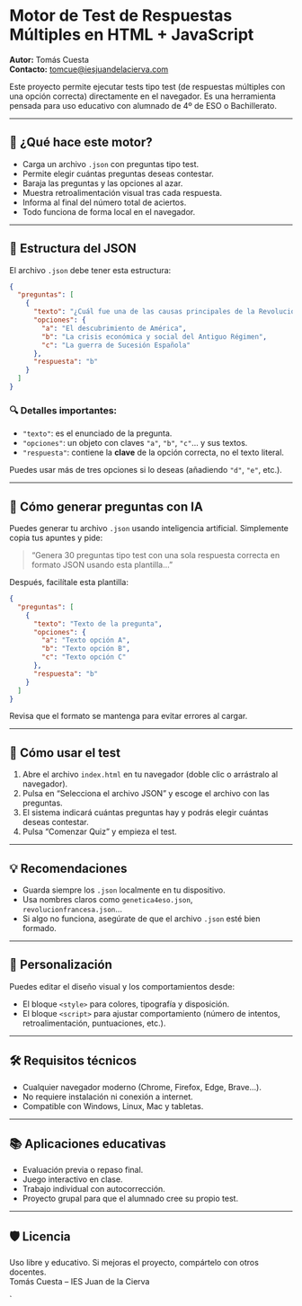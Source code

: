 # Motor de Test de Respuestas Múltiples en HTML + JavaScript

**Autor:** Tomás Cuesta  
**Contacto:** tomcue@iesjuandelacierva.com

Este proyecto permite ejecutar tests tipo test (de respuestas múltiples con una opción correcta) directamente en el navegador. Es una herramienta pensada para uso educativo con alumnado de 4º de ESO o Bachillerato.

---

## 🧪 ¿Qué hace este motor?

- Carga un archivo `.json` con preguntas tipo test.
- Permite elegir cuántas preguntas deseas contestar.
- Baraja las preguntas y las opciones al azar.
- Muestra retroalimentación visual tras cada respuesta.
- Informa al final del número total de aciertos.
- Todo funciona de forma local en el navegador.

---

## 📁 Estructura del JSON

El archivo `.json` debe tener esta estructura:

```json
{
  "preguntas": [
    {
      "texto": "¿Cuál fue una de las causas principales de la Revolución Francesa?",
      "opciones": {
        "a": "El descubrimiento de América",
        "b": "La crisis económica y social del Antiguo Régimen",
        "c": "La guerra de Sucesión Española"
      },
      "respuesta": "b"
    }
  ]
}
```

### 🔍 Detalles importantes:

- `"texto"`: es el enunciado de la pregunta.
- `"opciones"`: un objeto con claves `"a"`, `"b"`, `"c"`… y sus textos.
- `"respuesta"`: contiene la **clave** de la opción correcta, no el texto literal.

Puedes usar más de tres opciones si lo deseas (añadiendo `"d"`, `"e"`, etc.).

---

## 🧠 Cómo generar preguntas con IA

Puedes generar tu archivo `.json` usando inteligencia artificial. Simplemente copia tus apuntes y pide:

> “Genera 30 preguntas tipo test con una sola respuesta correcta en formato JSON usando esta plantilla…”

Después, facilítale esta plantilla:

```json
{
  "preguntas": [
    {
      "texto": "Texto de la pregunta",
      "opciones": {
        "a": "Texto opción A",
        "b": "Texto opción B",
        "c": "Texto opción C"
      },
      "respuesta": "b"
    }
  ]
}
```

Revisa que el formato se mantenga para evitar errores al cargar.

---

## 🚀 Cómo usar el test

1. Abre el archivo `index.html` en tu navegador (doble clic o arrástralo al navegador).
2. Pulsa en “Selecciona el archivo JSON” y escoge el archivo con las preguntas.
3. El sistema indicará cuántas preguntas hay y podrás elegir cuántas deseas contestar.
4. Pulsa “Comenzar Quiz” y empieza el test.

---

## 💡 Recomendaciones

- Guarda siempre los `.json` localmente en tu dispositivo.
- Usa nombres claros como `genetica4eso.json`, `revolucionfrancesa.json`…
- Si algo no funciona, asegúrate de que el archivo `.json` esté bien formado.

---

## 🎨 Personalización

Puedes editar el diseño visual y los comportamientos desde:

- El bloque `<style>` para colores, tipografía y disposición.
- El bloque `<script>` para ajustar comportamiento (número de intentos, retroalimentación, puntuaciones, etc.).

---

## 🛠️ Requisitos técnicos

- Cualquier navegador moderno (Chrome, Firefox, Edge, Brave…).
- No requiere instalación ni conexión a internet.
- Compatible con Windows, Linux, Mac y tabletas.

---

## 📚 Aplicaciones educativas

- Evaluación previa o repaso final.
- Juego interactivo en clase.
- Trabajo individual con autocorrección.
- Proyecto grupal para que el alumnado cree su propio test.

---

## 🛡️ Licencia

Uso libre y educativo. Si mejoras el proyecto, compártelo con otros docentes.  
Tomás Cuesta – IES Juan de la Cierva

`